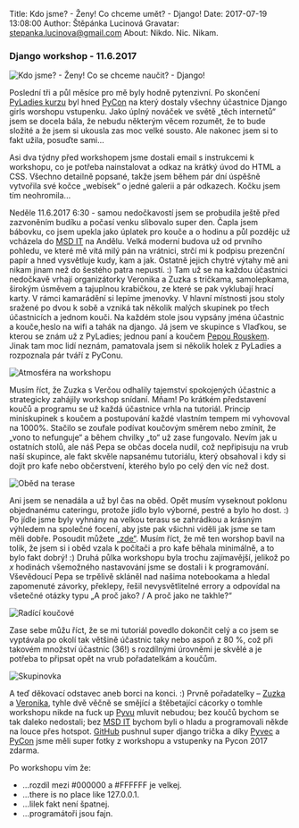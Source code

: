 Title:  Kdo jsme? - Ženy! Co chceme umět? - Django!
Date: 2017-07-19 13:08:00
Author: Štěpánka Lucinová
Gravatar: stepanka.lucinova@gmail.com
About: Nikdo. Nic. Nikam.

### Django workshop - 11.6.2017

![Kdo jsme? - Ženy! Co se chceme naučit? - Django!]({filename}/images/whoarewe.jpg)

Poslední tři a půl měsíce pro mě byly hodně pytenzivní. Po skončení [PyLadies kurzu](http://pyladies.cz/) byl hned [PyCon](https://cz.pycon.org/2017/) na který dostaly
všechny účastnice Django girls worshopu vstupenku. Jako úplný nováček ve světě „těch internetů“ jsem se docela bála,
že nebudu některým věcem rozumět, že to bude složité a že jsem si ukousla zas moc velké sousto. Ale nakonec jsem si
to fakt užila, posuďte sami...

Asi dva týdny před workshopem jsme dostali email s instrukcemi k workshopu, co je potřeba nainstalovat a odkaz na
krátký úvod do HTML a CSS. Všechno detailně popsané, takže jsem během pár dní úspěšně vytvořila své kočce „webísek“
o jedné galerii a pár odkazech. Kočku jsem tím neohromila...

Neděle 11.6.2017 6:30 - samou nedočkavostí jsem se probudila ještě před zazvoněním budíku a počasí venku slibovalo
super den. Čapla jsem bábovku, co jsem upekla jako úplatek pro kouče a o hodinu a půl pozdějc už vcházela do [MSD IT](https://www.msdit.cz/) na Andělu. Velká moderní budova už od prvního pohledu, ve které mě vítá milý pán na vrátnici, 
strčí mi k podpisu prezenční papír a hned vysvětluje kudy, kam a jak. Ostatně jejich chytré výtahy mě ani nikam jinam 
než do šestého patra nepustí. :) Tam už se na každou účastnici nedočkavě vrhají organizátorky Veronika a Zuzka s tričkama, samolepkama, širokým úsměvem a tajuplnou krabičkou, ze které se pak vyklubají hrací karty. V rámci kamarádění si lepíme jmenovky. V hlavní místnosti jsou stoly sražené po dvou k sobě a vzniká tak několik malých skupinek po třech účastnicích 
a jednom kouči. Na každém stole jsou vypsány jména účastnic a kouče,heslo na wifi a tahák na django. Já jsem ve skupince 
s Vlaďkou, se kterou se znám už z PyLadies; jednou paní a koučem [Pepou Rouskem](https://rousek.name/). Jinak tam moc lidí neznám, pamatovala jsem si několik holek z PyLadies a rozpoznala pár tváří z PyConu.

![Atmosféra na workshopu]({filename}/images/IMG_0518.jpg)

Musím říct, že Zuzka s Verčou odhalily tajemství spokojených účastnic a strategicky zahájily workshop snídaní. Mňam!
Po krátkém představení koučů a programu se už každá účastnice vrhla na tutoriál. Princip miniskupinek s koučem a postupování
každé vlastním tempem mi vyhovoval na 1000%. Stačilo se zoufale podívat koučovým směrem nebo zmínit, že „vono to nefunguje“
a během chvilky „to“ už zase fungovalo. Nevím jak u ostatních stolů, ale náš Pepa se občas docela nudil, což nepřipisuju
na vrub naší skupince, ale fakt skvěle napsanému tutoriálu, který obsahoval i kdy si dojít pro kafe nebo občerstvení,
kterého bylo po celý den víc než dost.

![Oběd na terase]({filename}/images/IMG_0343.jpg)

Ani jsem se nenadála a už byl čas na oběd. Opět musím vyseknout poklonu objednanému cateringu, protože jídlo bylo výborné,
pestré a bylo ho dost. :) Po jídle jsme byly vyhnány na velkou terasu se zahrádkou a krásným výhledem na společné focení,
aby jste pak všichni viděli jak jsme se tam měli dobře. Posoudit můžete [„zde“](https://www.dropbox.com/sh/6s2kyttxdq4g9zr/AABOSpfBOIzIYhR-ktJ0eSLea?dl=0). Musím říct, že mě ten worshop bavil na tolik,
že jsem si i oběd vzala k počítači a pro kafe běhala minimálně, a to bylo fakt dobrý! :) Druhá půlka workshopu byla
trochu zajímavější, jelikož po <var>x</var> hodinách všemožného nastavování jsme se dostali i k programování. Vševědoucí Pepa se trpělivě skláněl nad našima notebookama a hledal zapomenuté závorky, překlepy, řešil nevysvětlitelné errory a odpovídal na všetečné otázky typu „A proč jako? / A proč jako ne takhle?“

![Radící koučové]({filename}/images/IMG_0060.jpg)

Zase sebe můžu říct, že se mi tutoriál povedlo dokončit celý a co jsem se vyptávala po okolí tak většině účastnic taky nebo
aspoň z 80 %, což při takovém množství účastnic (36!) s rozdílnými úrovněmi je skvělé a je potřeba to připsat opět
na vrub pořadatelkám a koučům.

![Skupinovka]({filename}/images/IMG_0209.jpg)

A teď děkovací odstavec aneb borci na konci. :) Prvně pořadatelky – [Zuzka](https://www.facebook.com/zuzejk) a [Veronika](https://twitter.com/lspdv), tyhle dvě věčně se smějící a štěbetající
cácorky o tomhle workshopu nikde na fuck up [Pyvu](https://pyvo.cz/) mluvit nebudou; bez koučů bychom se tak daleko nedostali; bez [MSD IT](https://www.msdit.cz/) bychom byli o hladu
a programovali někde na louce přes hotspot. [GitHub](https://github.com/) pushnul super django trička a díky [Pyvec](http://pyvec.org/) a [PyCon](https://cz.pycon.org/2017/) jsme měli super fotky z workshopu
a vstupenky na Pycon 2017 zdarma.

Po workshopu vím že:

-  ...rozdíl mezi #000000 a #FFFFFF je velkej.
-  ...there is no place like 127.0.0.1.
-  ...lilek fakt není špatnej.
-  ...programátoři jsou fajn.
